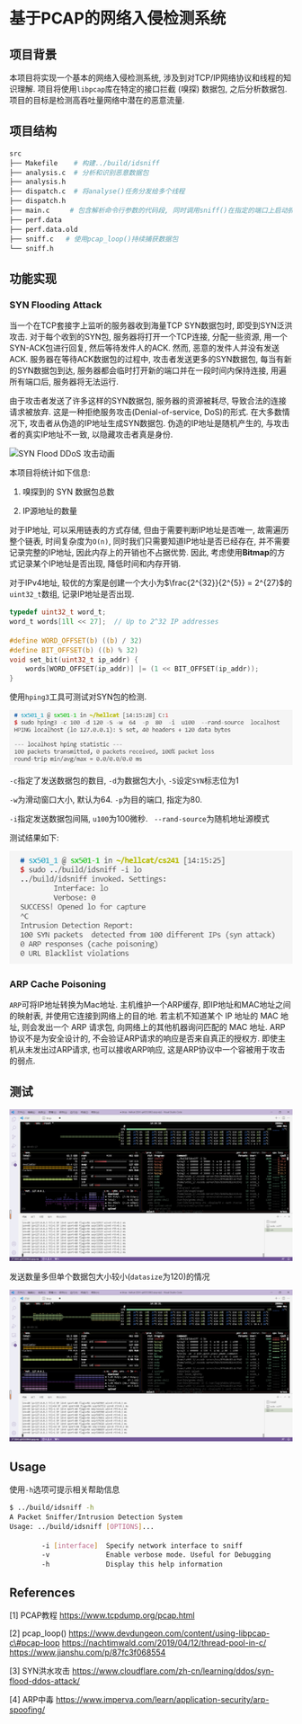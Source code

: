 # **基于PCAP的网络入侵检测系统**

## 项目背景

本项目将实现一个基本的网络入侵检测系统, 涉及到对TCP/IP网络协议和线程的知识理解. 项目将使用`libpcap`库在特定的接口拦截 (嗅探) 数据包, 之后分析数据包. 项目的目标是检测高吞吐量网络中潜在的恶意流量. 

## 项目结构

```bash
src
├── Makefile    # 构建../build/idsniff
├── analysis.c  # 分析和识别恶意数据包
├── analysis.h
├── dispatch.c  # 将analyse()任务分发给多个线程
├── dispatch.h
├── main.c     # 包含解析命令行参数的代码段, 同时调用sniff()在指定的端口上启动抓包
├── perf.data
├── perf.data.old
├── sniff.c   # 使用pcap_loop()持续捕获数据包
└── sniff.h
```

## 功能实现

### SYN Flooding Attack

当一个在TCP套接字上监听的服务器收到海量TCP SYN数据包时, 即受到SYN泛洪攻击. 对于每个收到的SYN包, 服务器将打开一个TCP连接, 分配一些资源, 用一个SYN-ACK包进行回复, 然后等待发件人的ACK. 然而, 恶意的发件人并没有发送ACK. 服务器在等待ACK数据包的过程中, 攻击者发送更多的SYN数据包, 每当有新的SYN数据包到达, 服务器都会临时打开新的端口并在一段时间内保持连接, 用遍所有端口后, 服务器将无法运行. 

由于攻击者发送了许多这样的SYN数据包, 服务器的资源被耗尽, 导致合法的连接请求被放弃. 这是一种拒绝服务攻击(Denial-of-service, DoS)的形式. 在大多数情况下, 攻击者从伪造的IP地址生成SYN数据包. 伪造的IP地址是随机产生的, 与攻击者的真实IP地址不一致, 以隐藏攻击者真是身份. 

![SYN Flood DDoS 攻击动画](https://www.cloudflare.com/img/learning/ddos/syn-flood-ddos-attack/syn-flood-attack-ddos-attack-diagram-2.png)

本项目将统计如下信息: 

1. 嗅探到的 SYN 数据包总数

2. IP源地址的数量

对于IP地址, 可以采用链表的方式存储, 但由于需要判断IP地址是否唯一, 故需遍历整个链表, 时间复杂度为`O(n)`, 同时我们只需要知道IP地址是否已经存在, 并不需要记录完整的IP地址, 因此内存上的开销也不占据优势. 因此, 考虑使用**Bitmap**的方式记录某个IP地址是否出现, 降低时间和内存开销. 

对于IPv4地址, 较优的方案是创建一个大小为$\frac{2^{32}}{2^{5}} = 2^{27}$的`uint32_t`数组, 记录IP地址是否出现. 

```C
typedef uint32_t word_t;
word_t words[1ll << 27];  // Up to 2^32 IP addresses

#define WORD_OFFSET(b) ((b) / 32)
#define BIT_OFFSET(b) ((b) % 32)
void set_bit(uint32_t ip_addr) {
    words[WORD_OFFSET(ip_addr)] |= (1 << BIT_OFFSET(ip_addr));
}
```

使用`hping3`工具可测试对SYN包的检测. 

![image-20220114141659456](https://raw.githubusercontent.com/lyhellcat/Pic/master/img/image-20220114141659456.png)

`-c`指定了发送数据包的数目, `-d`为数据包大小, `-S`设定`SYN`标志位为1

`-w`为滑动窗口大小, 默认为64. `-p`为目的端口, 指定为80.

`-i`指定发送数据包间隔, `u100`为100微秒. ` --rand-source`为随机地址源模式

测试结果如下: 

![image-20220114141625299](https://raw.githubusercontent.com/lyhellcat/Pic/master/img/image-20220114141625299.png)

### ARP Cache Poisoning

`ARP`可将IP地址转换为Mac地址. 主机维护一个ARP缓存, 即IP地址和MAC地址之间的映射表, 并使用它连接到网络上的目的地. 若主机不知道某个 IP 地址的 MAC 地址, 则会发出一个 ARP 请求包, 向网络上的其他机器询问匹配的 MAC 地址. ARP协议不是为安全设计的, 不会验证ARP请求的响应是否来自真正的授权方. 即使主机从未发出过ARP请求, 也可以接收ARP响应, 这是ARP协议中一个容被用于攻击的弱点. 



## 测试

![image-20220114143426009](https://raw.githubusercontent.com/lyhellcat/Pic/master/img/image-20220114143426009.png)

发送数量多但单个数据包大小较小(`datasize`为120)的情况

![image-20220114143844613](https://raw.githubusercontent.com/lyhellcat/Pic/master/img/image-20220114143844613.png)



## Usage

使用`-h`选项可提示相关帮助信息

```bash
$ ../build/idsniff -h
A Packet Sniffer/Intrusion Detection System
Usage: ../build/idsniff [OPTIONS]...

        -i [interface]  Specify network interface to sniff
        -v              Enable verbose mode. Useful for Debugging
        -h              Display this help information
```

## References

[1] PCAP教程 https://www.tcpdump.org/pcap.html

[2] pcap_loop() https://www.devdungeon.com/content/using-libpcap-c\#pcap-loop
https://nachtimwald.com/2019/04/12/thread-pool-in-c/
https://www.jianshu.com/p/87fc3f068554

[3] SYN洪水攻击 https://www.cloudflare.com/zh-cn/learning/ddos/syn-flood-ddos-attack/

[4] ARP中毒 https://www.imperva.com/learn/application-security/arp-spoofing/



